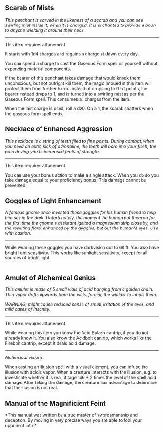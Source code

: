 <style>
  .phb{
    width : 210mm;
    height : 296.8mm;
  }
</style>

## Scarab of Mists

*This penchant is carved in the likeness of a scarab and you can see swirling mist inside it, when it is charged. It is enchanted to provide a boon to anyone wielding it around their neck.*

---

This item requires attunement.

It starts with 1d4 charges and regains a charge at dawn every day.

You can spend a charge to cast the Gaseous Form spell on yourself without expending material components.

If the bearer of this penchant takes damage that would knock them unconscious, but not outright kill them, the magic imbued in this item will protect them from further harm. Instead of dropping to 0 hit points, the bearer instead drops to 1, and is turned into a swirling mist as per the Gaseous Form spell. This consumes all charges from the item.

When the last charge is used, roll a d20. On a 1, the scarab shatters when the gaseous form spell ends.

## Necklace of Enhanced Aggression

*This necklace is a string of teeth filed to fine points. During combat, when you need an extra kick of adrenaline, the teeth will bore into your flesh, the pain driving you to increased feats of strength.*

---

This item requires attunement.

You can use your bonus action to make a single attack. When you do so you take damage equal to your proficiency bonus. This damage cannot be prevented.

## Goggles of Light Enhancement

*A famous gnome once invented these goggles for his human friend to help him see in the dark. Unfortunately, the moment the human put them on for the first time the gnome's assistant ignited a magnesium strip close by, and the resulting flare, enhanced by the goggles, but out the human's eyes. Use with caution.*

---

While wearing these goggles you have darkvision out to 60 ft. You also have bright light sensitivity. This works like sunlight sensitivity, except for all sources of bright light.


```
```

## Amulet of Alchemical Genius

*This amulet is made of 5 small vials of acid hanging from a golden chain. Thin vapor drifts upwards from the vials, forcing the wielder to inhale them.*

*WARNING, might cause reduced sense of smell, irritation of the eyes, and mild cases of insanity.*

---

This item requires attunement.

While wearing this item you know the Acid Splash cantrip, if you do not already know it. You also know the Acidbolt cantrip, which works like the Firebolt cantrip, except it deals acid damage.

---

*Alchemical visions:*

When casting an illusion spell with a visual element, you can infuse the illusion with acidic vapor. When a creature interacts with the illusion, e.g. to investigate whether it is real, it tage 1d6 + 2 times the level of the spell acid damage. After taking the damage, the creature has advantage to determine that the illusion is not real.

## Manual of the Magnificient Feint

*This manual was written by a true master of swordsmanship and deception. By moving in very precise ways you are able to fool your opponent into *